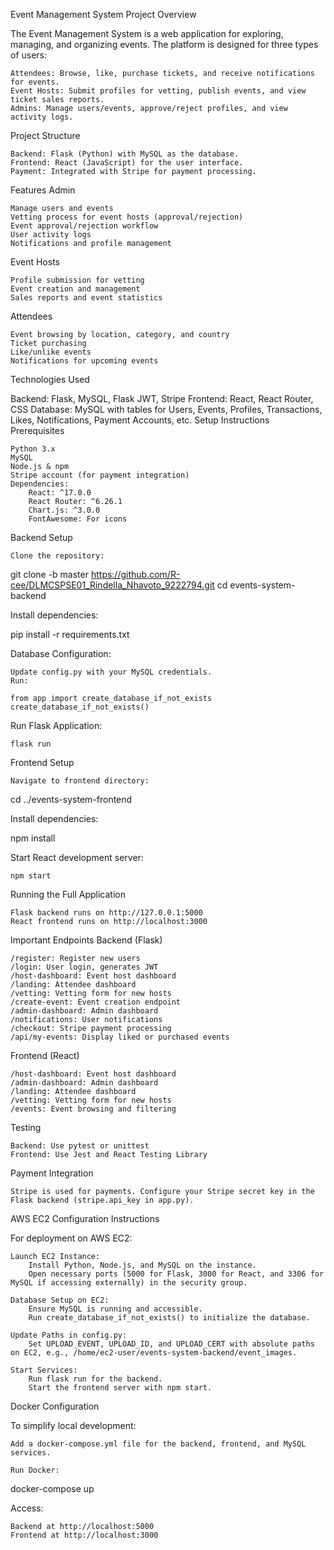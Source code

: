 Event Management System
Project Overview

The Event Management System is a web application for exploring, managing, and organizing events. The platform is designed for three types of users:

    Attendees: Browse, like, purchase tickets, and receive notifications for events.
    Event Hosts: Submit profiles for vetting, publish events, and view ticket sales reports.
    Admins: Manage users/events, approve/reject profiles, and view activity logs.

Project Structure

    Backend: Flask (Python) with MySQL as the database.
    Frontend: React (JavaScript) for the user interface.
    Payment: Integrated with Stripe for payment processing.

Features
Admin

    Manage users and events
    Vetting process for event hosts (approval/rejection)
    Event approval/rejection workflow
    User activity logs
    Notifications and profile management

Event Hosts

    Profile submission for vetting
    Event creation and management
    Sales reports and event statistics

Attendees

    Event browsing by location, category, and country
    Ticket purchasing
    Like/unlike events
    Notifications for upcoming events

Technologies Used

Backend: Flask, MySQL, Flask JWT, Stripe
Frontend: React, React Router, CSS
Database: MySQL with tables for Users, Events, Profiles, Transactions, Likes, Notifications, Payment Accounts, etc.
Setup Instructions
Prerequisites

    Python 3.x
    MySQL
    Node.js & npm
    Stripe account (for payment integration)
    Dependencies:
        React: ^17.0.0
        React Router: ^6.26.1
        Chart.js: ^3.0.0
        FontAwesome: For icons

Backend Setup

    Clone the repository:

git clone -b master https://github.com/R-cee/DLMCSPSE01_Rindella_Nhavoto_9222794.git
cd events-system-backend

Install dependencies:

pip install -r requirements.txt

Database Configuration:

    Update config.py with your MySQL credentials.
    Run:

    from app import create_database_if_not_exists
    create_database_if_not_exists()

Run Flask Application:

    flask run

Frontend Setup

    Navigate to frontend directory:

cd ../events-system-frontend

Install dependencies:

npm install

Start React development server:

    npm start

Running the Full Application

    Flask backend runs on http://127.0.0.1:5000
    React frontend runs on http://localhost:3000

Important Endpoints
Backend (Flask)

    /register: Register new users
    /login: User login, generates JWT
    /host-dashboard: Event host dashboard
    /landing: Attendee dashboard
    /vetting: Vetting form for new hosts
    /create-event: Event creation endpoint
    /admin-dashboard: Admin dashboard
    /notifications: User notifications
    /checkout: Stripe payment processing
    /api/my-events: Display liked or purchased events

Frontend (React)

    /host-dashboard: Event host dashboard
    /admin-dashboard: Admin dashboard
    /landing: Attendee dashboard
    /vetting: Vetting form for new hosts
    /events: Event browsing and filtering

Testing

    Backend: Use pytest or unittest
    Frontend: Use Jest and React Testing Library

Payment Integration

    Stripe is used for payments. Configure your Stripe secret key in the Flask backend (stripe.api_key in app.py).

AWS EC2 Configuration Instructions

For deployment on AWS EC2:

    Launch EC2 Instance:
        Install Python, Node.js, and MySQL on the instance.
        Open necessary ports (5000 for Flask, 3000 for React, and 3306 for MySQL if accessing externally) in the security group.

    Database Setup on EC2:
        Ensure MySQL is running and accessible.
        Run create_database_if_not_exists() to initialize the database.

    Update Paths in config.py:
        Set UPLOAD_EVENT, UPLOAD_ID, and UPLOAD_CERT with absolute paths on EC2, e.g., /home/ec2-user/events-system-backend/event_images.

    Start Services:
        Run flask run for the backend.
        Start the frontend server with npm start.

Docker Configuration

To simplify local development:

    Add a docker-compose.yml file for the backend, frontend, and MySQL services.

    Run Docker:

docker-compose up

Access:

    Backend at http://localhost:5000
    Frontend at http://localhost:3000
